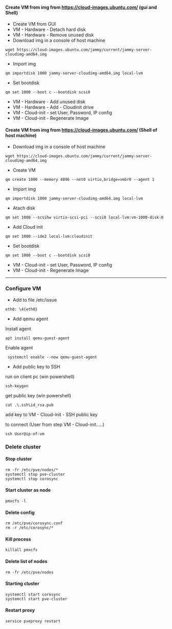 #### Create VM from img from https://cloud-images.ubuntu.com/ (gui and Shell)

* Create VM from GUI
* VM - Hardware - Detach hard disk
* VM - Hardware - Remove unused disk
* Download img in a console of host machine
```
wget https://cloud-images.ubuntu.com/jammy/current/jammy-server-cloudimg-amd64.img
```
* Import img
```
qm importdisk 1000 jammy-server-cloudimg-amd64.img local-lvm
```
* Set bootdisk
```
qm set 1000 --boot c --bootdisk scsi0
```
* VM - Hardware - Add unused disk
* VM - Hardware - Add - Cloudinit drive
* VM - Cloud-init - set User, Password, IP config
* VM - Cloud-init - Regenerate Image


#### Create VM from img from https://cloud-images.ubuntu.com/ (Shell of host machine)

* Download img in a console of host machine
```
wget https://cloud-images.ubuntu.com/jammy/current/jammy-server-cloudimg-amd64.img
```
* Create VM
```
qm create 1000 --memory 4096 --net0 virtio,bridge=vmbr0 --agent 1
```
* Import img
```
qm importdisk 1000 jammy-server-cloudimg-amd64.img local-lvm
```
* Atach disk
```
qm set 1000 --scsihw virtio-scsi-pci --scsi0 local-lvm:vm-1000-disk-0
```
* Add Cloud init
```
qm set 1000 --ide2 local-lvm:cloudinit 
```
* Set bootdisk
```
qm set 1000 --boot c --bootdisk scsi0
```
* VM - Cloud-init - set User, Password, IP config
* VM - Cloud-init - Regenerate Image

---
### Configure VM

* Add to file /etc/issue
```
eth0: \4{eth0}
```
* Add qemu agent

Install agent
```
apt install qemu-guest-agent
```
Enable agent
```
 systemctl enable --now qemu-guest-agent
```
* Add public key to SSH

run on client pc (win powershell)
```
ssh-keygen
```
get public key (win powershell)
```
cat .\.ssh\id_rsa.pub
```
add key to VM - Cloud-init - SSH public key

to connect (User from step VM - Cloud-init.....)
```
ssh User@ip-of-vm
```

### Delete cluster
#### Stop cluster
```
rm -fr /etc/pve/nodes/*
systemctl stop pve-cluster
systemctl stop corosync
```

#### Start cluster as node
```
pmxcfs -l
```

#### Delete config
```
rm /etc/pve/corosync.conf
rm -r /etc/corosync/*
```

#### Kill process
```
killall pmxcfs
```

#### Delete list of nodes
```
rm -fr /etc/pve/nodes
```

#### Starting cluster
```
systemctl start corosync
systemctl start pve-cluster
```

#### Restart proxy
```
service pveproxy restart
```




